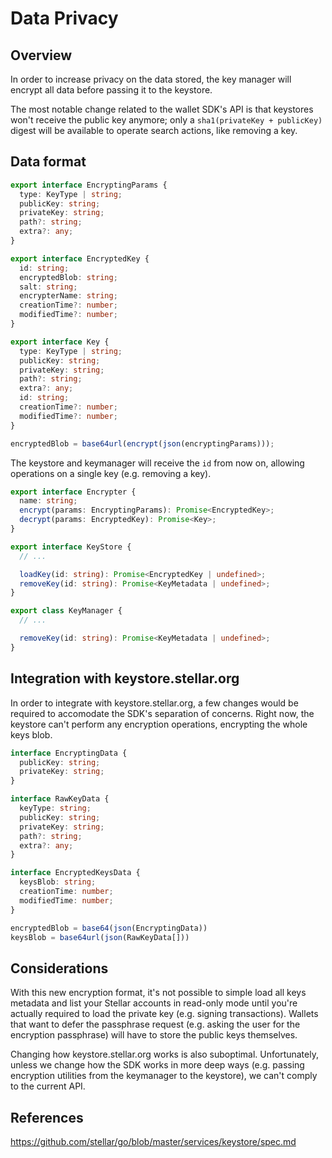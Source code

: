 # Data Privacy

## Overview

In order to increase privacy on the data stored, the key manager will encrypt
all data before passing it to the keystore.

The most notable change related to the wallet SDK's API is that keystores won't
receive the public key anymore; only a `sha1(privateKey + publicKey)` digest
will be available to operate search actions, like removing a key.

## Data format

```ts
export interface EncryptingParams {
  type: KeyType | string;
  publicKey: string;
  privateKey: string;
  path?: string;
  extra?: any;
}

export interface EncryptedKey {
  id: string;
  encryptedBlob: string;
  salt: string;
  encrypterName: string;
  creationTime?: number;
  modifiedTime?: number;
}

export interface Key {
  type: KeyType | string;
  publicKey: string;
  privateKey: string;
  path?: string;
  extra?: any;
  id: string;
  creationTime?: number;
  modifiedTime?: number;
}

encryptedBlob = base64url(encrypt(json(encryptingParams)));
```

The keystore and keymanager will receive the `id` from now on, allowing
operations on a single key (e.g. removing a key).

```ts
export interface Encrypter {
  name: string;
  encrypt(params: EncryptingParams): Promise<EncryptedKey>;
  decrypt(params: EncryptedKey): Promise<Key>;
}

export interface KeyStore {
  // ...

  loadKey(id: string): Promise<EncryptedKey | undefined>;
  removeKey(id: string): Promise<KeyMetadata | undefined>;
}

export class KeyManager {
  // ...

  removeKey(id: string): Promise<KeyMetadata | undefined>;
}
```

## Integration with keystore.stellar.org

In order to integrate with keystore.stellar.org, a few changes would be required
to accomodate the SDK's separation of concerns. Right now, the keystore can't
perform any encryption operations, encrypting the whole keys blob.

```ts
interface EncryptingData {
  publicKey: string;
  privateKey: string;
}

interface RawKeyData {
  keyType: string;
  publicKey: string;
  privateKey: string;
  path?: string;
  extra?: any;
}

interface EncryptedKeysData {
  keysBlob: string;
  creationTime: number;
  modifiedTime: number;
}

encryptedBlob = base64(json(EncryptingData))
keysBlob = base64url(json(RawKeyData[]))
```

## Considerations

With this new encryption format, it's not possible to simple load all keys
metadata and list your Stellar accounts in read-only mode until you're actually
required to load the private key (e.g. signing transactions). Wallets that want
to defer the passphrase request (e.g. asking the user for the encryption
passphrase) will have to store the public keys themselves.

Changing how keystore.stellar.org works is also suboptimal. Unfortunately,
unless we change how the SDK works in more deep ways (e.g. passing encryption
utilities from the keymanager to the keystore), we can't comply to the current
API.

## References

https://github.com/stellar/go/blob/master/services/keystore/spec.md
